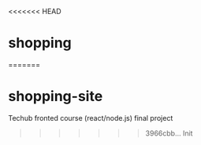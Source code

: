 <<<<<<< HEAD
# shopping
=======
# shopping-site
Techub fronted course (react/node.js) final project
>>>>>>> 3966cbb... Init
